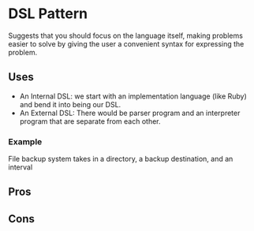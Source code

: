 # DSL Pattern
Suggests that you should focus on the language itself, making problems easier to solve by giving the user a convenient syntax for expressing the problem.

## Uses
* An Internal DSL: we start with an implementation language (like Ruby) and bend it into being our DSL.
* An External DSL: There would be parser program and an interpreter program that are separate from each other.

### Example
File backup system takes in a directory, a backup destination, and an interval

## Pros


## Cons

